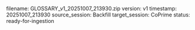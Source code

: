 filename: GLOSSARY_v1_20251007_213930.zip
version: v1
timestamp: 20251007_213930
source_session: Backfill
target_session: CoPrime
status: ready-for-ingestion
